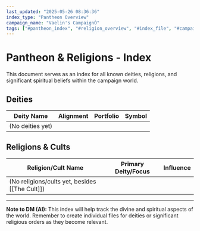 ```yaml
---
last_updated: "2025-05-26 08:36:36"
index_type: "Pantheon Overview"
campaign_name: "Vaelin's CampaignÒ"
tags: ["#pantheon_index", "#religion_overview", "#index_file", "#campaign_lore", "#deities", "#cults", "#spiritual_beliefs"] # (NEW/ENHANCED)
---
```

# Pantheon & Religions - Index

This document serves as an index for all known deities, religions, and significant spiritual beliefs within the campaign world.

## Deities

| Deity Name | Alignment | Portfolio | Symbol |
|---|---|---|---|
| (No deities yet) | | | |

## Religions & Cults

| Religion/Cult Name | Primary Deity/Focus | Influence |
|---|---|---|
| (No religions/cults yet, besides [[The Cult]]) | | |

---
**Note to DM (AI):** This index will help track the divine and spiritual aspects of the world. Remember to create individual files for deities or significant religious orders as they become relevant.
